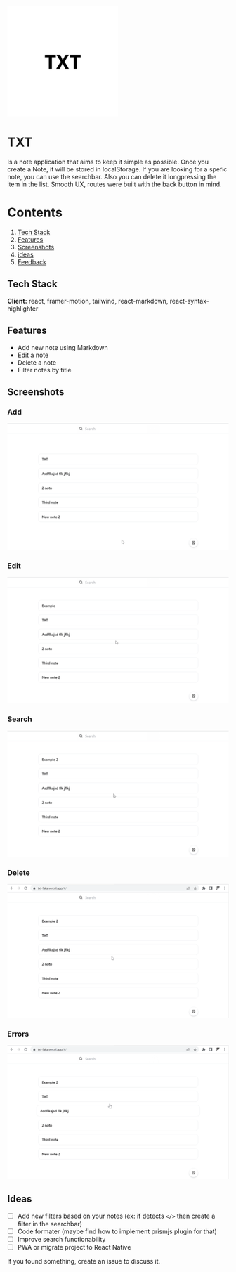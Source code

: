 ![TXT](/public/docs/txt.png)

# TXT

Is a note application that aims to keep it simple as possible. Once you create a Note, it will be stored in localStorage. If you are looking for a spefic note, you can use the searchbar. Also you can delete it longpressing the item in the list.
Smooth UX, routes were built with the back button in mind.

# Contents

1. [Tech Stack](#tech-stack)
2. [Features](#features)
3. [Screenshots](#screenshots)
4. [ideas](#ideas)
5. [Feedback](#feedback)

## Tech Stack

**Client:** react, framer-motion, tailwind, react-markdown, react-syntax-highlighter

## Features

- Add new note using Markdown
- Edit a note
- Delete a note
- Filter notes by title

## Screenshots

### Add

![Add](/public/docs/add.gif)

### Edit

![Edit](/public/docs/edit.gif)

### Search

![Search](/public/docs/search.gif)

### Delete

![Delete](/public/docs/delete.gif)

### Errors

![Errors](/public/docs/wrong-routes.gif)

## Ideas

- [ ] Add new filters based on your notes (ex: if detects `</>` then create a filter in the searchbar)
- [ ] Code formater (maybe find how to implement prismjs plugin for that)
- [ ] Improve search functionability
- [ ] PWA or migrate project to React Native

If you found something, create an issue to discuss it.
